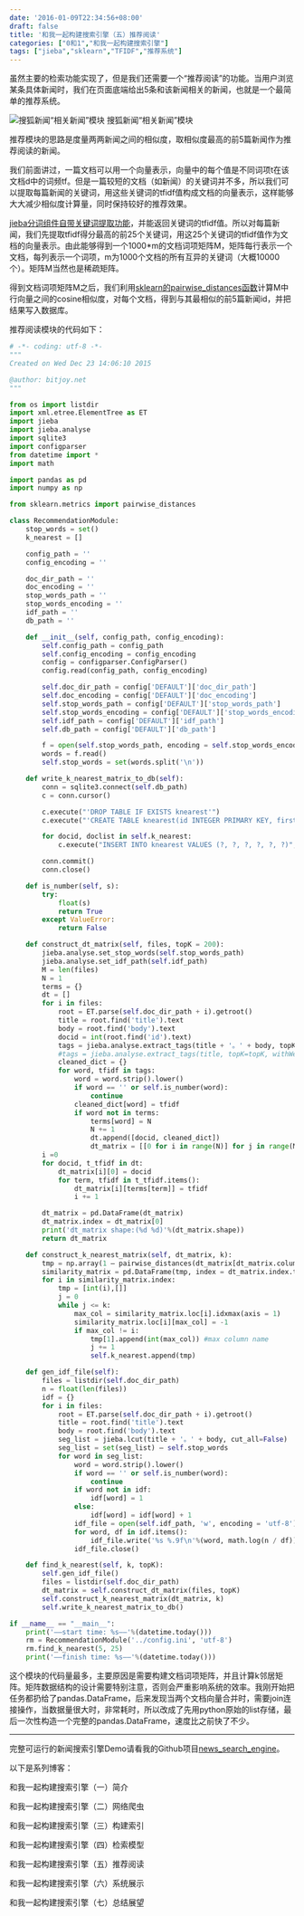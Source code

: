 ```yaml
---
date: '2016-01-09T22:34:56+08:00'
draft: false
title: '和我一起构建搜索引擎（五）推荐阅读'
categories: ["0和1","和我一起构建搜索引擎"]
tags: ["jieba","sklearn","TFIDF","推荐系统"]
---
```

虽然主要的检索功能实现了，但是我们还需要一个“推荐阅读”的功能。当用户浏览某条具体新闻时，我们在页面底端给出5条和该新闻相关的新闻，也就是一个最简单的推荐系统。

![搜狐新闻“相关新闻”模块](sohu-news3.webp)
搜狐新闻“相关新闻”模块

推荐模块的思路是度量两两新闻之间的相似度，取相似度最高的前5篇新闻作为推荐阅读的新闻。

我们前面讲过，一篇文档可以用一个向量表示，向量中的每个值是不同词项t在该文档d中的词频tf。但是一篇较短的文档（如新闻）的关键词并不多，所以我们可以提取每篇新闻的关键词，用这些关键词的tfidf值构成文档的向量表示，这样能够大大减少相似度计算量，同时保持较好的推荐效果。

[jieba分词组件自带关键词提取功能](https://github.com/fxsjy/jieba#3-%E5%85%B3%E9%94%AE%E8%AF%8D%E6%8F%90%E5%8F%96)，并能返回关键词的tfidf值。所以对每篇新闻，我们先提取tfidf得分最高的前25个关键词，用这25个关键词的tfidf值作为文档的向量表示。由此能够得到一个1000*m的文档词项矩阵M，矩阵每行表示一个文档，每列表示一个词项，m为1000个文档的所有互异的关键词（大概10000个）。矩阵M当然也是稀疏矩阵。

得到文档词项矩阵M之后，我们利用[sklearn的pairwise_distances函数](http://sklearn.metrics.pairwise.pairwise_distances/)计算M中行向量之间的cosine相似度，对每个文档，得到与其最相似的前5篇新闻id，并把结果写入数据库。

推荐阅读模块的代码如下：

```python
# -*- coding: utf-8 -*-
"""
Created on Wed Dec 23 14:06:10 2015

@author: bitjoy.net
"""

from os import listdir
import xml.etree.ElementTree as ET
import jieba
import jieba.analyse
import sqlite3
import configparser
from datetime import *
import math

import pandas as pd
import numpy as np

from sklearn.metrics import pairwise_distances

class RecommendationModule:
    stop_words = set()
    k_nearest = []

    config_path = ''
    config_encoding = ''

    doc_dir_path = ''
    doc_encoding = ''
    stop_words_path = ''
    stop_words_encoding = ''
    idf_path = ''
    db_path = ''

    def __init__(self, config_path, config_encoding):
        self.config_path = config_path
        self.config_encoding = config_encoding
        config = configparser.ConfigParser()
        config.read(config_path, config_encoding)

        self.doc_dir_path = config['DEFAULT']['doc_dir_path']
        self.doc_encoding = config['DEFAULT']['doc_encoding']
        self.stop_words_path = config['DEFAULT']['stop_words_path']
        self.stop_words_encoding = config['DEFAULT']['stop_words_encoding']
        self.idf_path = config['DEFAULT']['idf_path']
        self.db_path = config['DEFAULT']['db_path']

        f = open(self.stop_words_path, encoding = self.stop_words_encoding)
        words = f.read()
        self.stop_words = set(words.split('\n'))

    def write_k_nearest_matrix_to_db(self):
        conn = sqlite3.connect(self.db_path)
        c = conn.cursor()

        c.execute("'DROP TABLE IF EXISTS knearest'")
        c.execute("'CREATE TABLE knearest(id INTEGER PRIMARY KEY, first INTEGER, second INTEGER, third INTEGER, fourth INTEGER, fifth INTEGER)'")

        for docid, doclist in self.k_nearest:
            c.execute("INSERT INTO knearest VALUES (?, ?, ?, ?, ?, ?)", tuple([docid] + doclist))

        conn.commit()
        conn.close()

    def is_number(self, s):
        try:
            float(s)
            return True
        except ValueError:
            return False

    def construct_dt_matrix(self, files, topK = 200):
        jieba.analyse.set_stop_words(self.stop_words_path)
        jieba.analyse.set_idf_path(self.idf_path)
        M = len(files)
        N = 1
        terms = {}
        dt = []
        for i in files:
            root = ET.parse(self.doc_dir_path + i).getroot()
            title = root.find('title').text
            body = root.find('body').text
            docid = int(root.find('id').text)
            tags = jieba.analyse.extract_tags(title + '。' + body, topK=topK, withWeight=True)
            #tags = jieba.analyse.extract_tags(title, topK=topK, withWeight=True)
            cleaned_dict = {}
            for word, tfidf in tags:
                word = word.strip().lower()
                if word == '' or self.is_number(word):
                    continue
                cleaned_dict[word] = tfidf
                if word not in terms:
                    terms[word] = N
                    N += 1
                    dt.append([docid, cleaned_dict])
                    dt_matrix = [[0 for i in range(N)] for j in range(M)]
        i =0
        for docid, t_tfidf in dt:
            dt_matrix[i][0] = docid
            for term, tfidf in t_tfidf.items():
                dt_matrix[i][terms[term]] = tfidf
                i += 1

        dt_matrix = pd.DataFrame(dt_matrix)
        dt_matrix.index = dt_matrix[0]
        print('dt_matrix shape:(%d %d)'%(dt_matrix.shape))
        return dt_matrix

    def construct_k_nearest_matrix(self, dt_matrix, k):
        tmp = np.array(1 – pairwise_distances(dt_matrix[dt_matrix.columns[1:]], metric = "cosine"))
        similarity_matrix = pd.DataFrame(tmp, index = dt_matrix.index.tolist(), columns = dt_matrix.index.tolist())
        for i in similarity_matrix.index:
            tmp = [int(i),[]]
            j = 0
            while j <= k:
                max_col = similarity_matrix.loc[i].idxmax(axis = 1)
                similarity_matrix.loc[i][max_col] = -1
                if max_col != i:
                    tmp[1].append(int(max_col)) #max column name
                    j += 1
                    self.k_nearest.append(tmp)

    def gen_idf_file(self):
        files = listdir(self.doc_dir_path)
        n = float(len(files))
        idf = {}
        for i in files:
            root = ET.parse(self.doc_dir_path + i).getroot()
            title = root.find('title').text
            body = root.find('body').text
            seg_list = jieba.lcut(title + '。' + body, cut_all=False)
            seg_list = set(seg_list) – self.stop_words
            for word in seg_list:
                word = word.strip().lower()
                if word == '' or self.is_number(word):
                    continue
                if word not in idf:
                    idf[word] = 1
                else:
                    idf[word] = idf[word] + 1
                idf_file = open(self.idf_path, 'w', encoding = 'utf-8')
                for word, df in idf.items():
                    idf_file.write('%s %.9f\n'%(word, math.log(n / df)))
                idf_file.close()

    def find_k_nearest(self, k, topK):
        self.gen_idf_file()
        files = listdir(self.doc_dir_path)
        dt_matrix = self.construct_dt_matrix(files, topK)
        self.construct_k_nearest_matrix(dt_matrix, k)
        self.write_k_nearest_matrix_to_db()

if __name__ == "__main__":
    print('—–start time: %s—–'%(datetime.today()))
    rm = RecommendationModule('../config.ini', 'utf-8')
    rm.find_k_nearest(5, 25)
    print('—–finish time: %s—–'%(datetime.today()))
```

这个模块的代码量最多，主要原因是需要构建文档词项矩阵，并且计算k邻居矩阵。矩阵数据结构的设计需要特别注意，否则会严重影响系统的效率。我刚开始把任务都扔给了pandas.DataFrame，后来发现当两个文档向量合并时，需要join连接操作，当数据量很大时，非常耗时，所以改成了先用python原始的list存储，最后一次性构造一个完整的pandas.DataFrame，速度比之前快了不少。

---

完整可运行的新闻搜索引擎Demo请看我的Github项目[news_search_engine](https://github.com/01joy/news_search_engine)。

以下是系列博客：

和我一起构建搜索引擎（一）简介

和我一起构建搜索引擎（二）网络爬虫

和我一起构建搜索引擎（三）构建索引

和我一起构建搜索引擎（四）检索模型

和我一起构建搜索引擎（五）推荐阅读

和我一起构建搜索引擎（六）系统展示

和我一起构建搜索引擎（七）总结展望